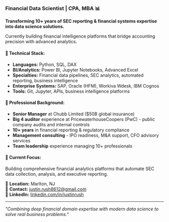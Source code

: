 ### Financial Data Scientist | CPA, MBA 📊

**Transforming 10+ years of SEC reporting & financial systems expertise into data science solutions.**

Currently building financial intelligence platforms that bridge accounting precision with advanced analytics.

#### 🔧 **Technical Stack:**
- **Languages:** Python, SQL, DAX
- **BI/Analytics:** Power BI, Jupyter Notebooks, Advanced Excel
- **Specialties:** Financial data pipelines, SEC analytics, automated reporting, business intelligence
- **Enterprise Systems:** SAP, Oracle (HFM), Workiva Wdesk, IBM Cognos
- **Tools:** Git, Jupyter, APIs, business intelligence platforms

#### 💼 **Professional Background:**
- **Senior Manager** at Chubb Limited ($50B global insurance)
- **Big 4 auditor** experience at PricewaterhouseCoopers (PwC) - public company audits and internal controls
- **10+ years** in financial reporting & regulatory compliance
- **Management consulting** - IPO readiness, M&A support, CFO advisory services
- **Team leadership** experience managing 10+ professionals

#### 🎯 **Current Focus:**
Building comprehensive financial analytics platforms that automate SEC data collection, analysis, and executive reporting.

📍 **Location:** Marlton, NJ  
📧 **Contact:** justin.rush8612@gmail.com  
💼 **LinkedIn:** [linkedin.com/in/justinrush](https://www.linkedin.com/in/justinrush/)

---
*"Combining deep financial domain expertise with modern data science to solve real business problems."*
